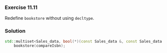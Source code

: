 ### Exercise 11.11

Redefine `bookstore` without using `decltype`.

### Solution

```cpp
std::multiset<Sales_data, bool(*)(const Sales_data &, const Sales_data &)>
    bookstore(compareIsbn);
```
